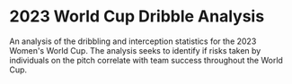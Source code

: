 # 2023 World Cup Dribble Analysis
An analysis of the dribbling and interception statistics for the 2023 Women's World Cup. The analysis seeks to identify if risks taken by individuals on the pitch correlate with team success throughout the World Cup.
